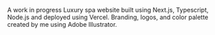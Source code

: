 A work in progress Luxury spa website built using Next.js, Typescript, Node.js and deployed using Vercel. Branding, logos, and color palette created by me using Adobe Illustrator. 
